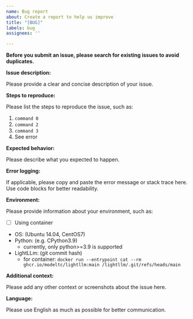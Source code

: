 ```yaml
---
name: Bug report
about: Create a report to help us improve
title: "[BUG]"
labels: bug
assignees: ''

---
```


**Before you submit an issue, please search for existing issues to avoid duplicates.**

**Issue description:**

Please provide a clear and concise description of your issue.

**Steps to reproduce:**

Please list the steps to reproduce the issue, such as:

1. `command 0`
2. `command 2`
3. `command 3`
4. See error

**Expected behavior:**

Please describe what you expected to happen.

**Error logging:**

If applicable, please copy and paste the error message or stack trace here. Use code blocks for better readability.

**Environment:**

Please provide information about your environment, such as:

- [ ] Using container

- OS: (Ubuntu 14.04, CentOS7)
- Python: (e.g. CPython3.9)
  - currently, only python>=3.9 is supported
- LightLLm: (git commit hash)
  - for container: `docker run --entrypoint cat --rm ghcr.io/modeltc/lightllm:main /lightllm/.git/refs/heads/main`

**Additional context:**

Please add any other context or screenshots about the issue here.

**Language:**

Please use English as much as possible for better communication.
